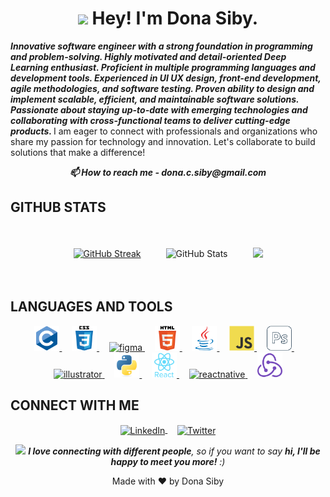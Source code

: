 <h1 align="center">
  <img src="https://emojis.slackmojis.com/emojis/images/1531849430/4246/blob-sunglasses.gif?1531849430" width="30"/> Hey! I'm Dona Siby.
</h1>



<p>
 <em><b>
   Innovative software engineer with a strong foundation in programming and problem-solving. Highly motivated and detail-oriented Deep Learning enthusiast. Proficient in multiple programming languages and development tools. Experienced in UI UX design, front-end development, agile methodologies, and software testing. Proven ability to design and implement scalable, efficient, and maintainable software solutions. Passionate about staying up-to-date with emerging technologies and collaborating with cross-functional teams to deliver cutting-edge products.
</b></em>
I am eager to connect with professionals and organizations who share my passion for technology and innovation. Let's collaborate to build solutions that make a difference!
</p>

<p align="center">
<em><b>📫 How to reach me - dona.c.siby@gmail.com </b></em>
</p>

## GITHUB STATS
<div style="display: flex; justify-content: center; align-items: center;">
  <div style="margin: 20px;">
    <p align="center">
      <a href="https://streak-stats.demolab.com?user=DonaSiby&theme=highcontrast&hide_border=true&border_radius=20&date_format=j%20M%5B%20Y%5D">
        <img src="https://streak-stats.demolab.com?user=DonaSiby&theme=vision-friendly-dark&hide_border=true&border_radius=20&date_format=j%20M%5B%20Y%5D" alt="GitHub Streak">
      </a>
    </p>
  </div>
  <div style="margin: 20px;">
    <p align="center">
      <img src="https://github-readme-stats.vercel.app/api?username=DonaSiby&show_icons=true&theme=vision-friendly-dark&hide_border=true&border_radius=20" alt="GitHub Stats">
    </p>
  </div>
  <div style="margin: 20px;">
    <p align="center">
      <img src="https://github-readme-stats.vercel.app/api/top-langs/?username=DonaSiby&theme=vision-friendly-dark&hide_border=true&include_all_commits=false&count_private=true&layout=compact&border_radius=20">
    </p>
  </div>
</div>



## LANGUAGES AND TOOLS
<p align="center">
  <a href="https://www.cprogramming.com/" target="_blank" rel="noreferrer">
    <img src="https://raw.githubusercontent.com/devicons/devicon/master/icons/c/c-original.svg" alt="c" width="40" height="40"/>
  </a>&nbsp;&nbsp;&nbsp;
  <a href="https://www.w3schools.com/css/" target="_blank" rel="noreferrer">
    <img src="https://raw.githubusercontent.com/devicons/devicon/master/icons/css3/css3-original-wordmark.svg" alt="css3" width="40" height="40"/>
  </a>&nbsp;&nbsp;&nbsp;
  <a href="https://www.figma.com/" target="_blank" rel="noreferrer">
    <img src="https://www.vectorlogo.zone/logos/figma/figma-icon.svg" alt="figma" width="40" height="40"/>
  </a>&nbsp;&nbsp;&nbsp;
  <a href="https://www.w3.org/html/" target="_blank" rel="noreferrer">
    <img src="https://raw.githubusercontent.com/devicons/devicon/master/icons/html5/html5-original-wordmark.svg" alt="html5" width="40" height="40"/>
  </a>&nbsp;&nbsp;&nbsp;
  <a href="https://www.java.com" target="_blank" rel="noreferrer">
    <img src="https://raw.githubusercontent.com/devicons/devicon/master/icons/java/java-original.svg" alt="java" width="40" height="40"/>
  </a>&nbsp;&nbsp;&nbsp;
  <a href="https://developer.mozilla.org/en-US/docs/Web/JavaScript" target="_blank" rel="noreferrer">
    <img src="https://raw.githubusercontent.com/devicons/devicon/master/icons/javascript/javascript-original.svg" alt="javascript" width="40" height="40"/>
  </a>&nbsp;&nbsp;&nbsp;
  <a href="https://www.photoshop.com/en" target="_blank" rel="noreferrer">
    <img src="https://raw.githubusercontent.com/devicons/devicon/master/icons/photoshop/photoshop-line.svg" alt="photoshop" width="40" height="40"/>
  </a>&nbsp;&nbsp;&nbsp;
 <a href="https://www.adobe.com/in/products/illustrator.html" target="_blank" rel="noreferrer"> 
   <img src="https://www.vectorlogo.zone/logos/adobe_illustrator/adobe_illustrator-icon.svg" alt="illustrator" width="40" height="40"/> 
  </a>&nbsp;&nbsp;&nbsp;
  <a href="https://www.python.org" target="_blank" rel="noreferrer">
    <img src="https://raw.githubusercontent.com/devicons/devicon/master/icons/python/python-original.svg" alt="python" width="40" height="40"/>
  </a>&nbsp;&nbsp;&nbsp;
  <a href="https://reactjs.org/" target="_blank" rel="noreferrer">
    <img src="https://raw.githubusercontent.com/devicons/devicon/master/icons/react/react-original-wordmark.svg" alt="react" width="40" height="40"/>
  </a>&nbsp;&nbsp;&nbsp;
  <a href="https://reactnative.dev/" target="_blank" rel="noreferrer">
    <img src="https://reactnative.dev/img/header_logo.svg" alt="reactnative" width="40" height="40"/>
  </a>&nbsp;&nbsp;&nbsp;
  <a href="https://redux.js.org" target="_blank" rel="noreferrer">
    <img src="https://raw.githubusercontent.com/devicons/devicon/master/icons/redux/redux-original.svg" alt="redux" width="40" height="40"/>
  </a>
</p>



## CONNECT WITH ME

<p align="center">
  <a href="https://www.linkedin.com/in/donasiby/">
    <img align="center" alt="LinkedIn" width="26px" src="https://image.flaticon.com/icons/png/512/174/174857.png" />
  </a>
  &nbsp;&nbsp;&nbsp;
  <a href="https://twitter.com/dona_siby">
    <img align="center" alt="Twitter" width="26px" src="https://image.flaticon.com/icons/png/512/145/145812.png" />
  </a>
</p>



<p align="center">
  <img src="https://media.giphy.com/media/LnQjpWaON8nhr21vNW/giphy.gif" width="60"> <em><b>I love connecting with different people</b>, so if you want to say <b>hi, I'll be happy to meet you more!</b> :)</em>
</p>

<!-- Footer -->
<p align="center">
  Made with ❤️ by Dona Siby
</p>

<!---
DonaSiby/DonaSiby is a ✨ special ✨ repository because its `README.md` (this file) appears on your GitHub profile.
You can click the Preview link to take a look at your changes.
--->
